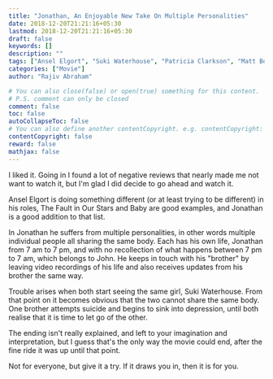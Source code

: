 ```yaml
---
title: "Jonathan, An Enjoyable New Take On Multiple Personalities"
date: 2018-12-20T21:21:16+05:30
lastmod: 2018-12-20T21:21:16+05:30
draft: false
keywords: []
description: ""
tags: ["Ansel Elgort", "Suki Waterhouse", "Patricia Clarkson", "Matt Bomer"]
categories: ["Movie"]
author: "Rajiv Abraham"

# You can also close(false) or open(true) something for this content.
# P.S. comment can only be closed
comment: false
toc: false
autoCollapseToc: false
# You can also define another contentCopyright. e.g. contentCopyright: "This is another copyright."
contentCopyright: false
reward: false
mathjax: false
---
```


I liked it. Going in I found a lot of negative reviews that nearly made me not want to watch it, but I'm glad I did decide to go ahead and watch it.

Ansel Elgort is doing something different (or at least trying to be different) in his roles, The Fault in Our Stars and Baby are good examples, and Jonathan is a good addition to that list.

In Jonathan he suffers from multiple personalities, in other words multiple individual people all sharing the same body. Each has his own life, Jonathan from 7 am to 7 pm, and with no recollection of what happens between 7 pm to 7 am, which belongs to John. He keeps in touch with his "brother" by leaving video recordings of his life and also receives updates from his brother the same way.

Trouble arises when both start seeing the same girl, Suki Waterhouse. From that point on it becomes obvious that the two cannot share the same body. One brother attempts suicide and begins to sink into depression, until both realise that it is time to let go of the other.

The ending isn't really explained, and left to your imagination and interpretation, but I guess that's the only way the movie could end, after the fine ride it was up until that point.

Not for everyone, but give it a try. If it draws you in, then it is for you.